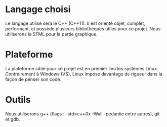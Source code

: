 Langage choisi
==============
Le langage utilisé sera le C++ (C++11). Il est orienté objet, complet, performant, et possède plusieurs bibliothèques utiles pour ce projet. Nous utiliserons la SFML pour la partie graphique.

Plateforme
==========
La plateforme cible pour ce projet est en premier lieu les systèmes Linux. Contrairement à Windows (VS), Linux impose davantage de rigueur dans la façon de penser son code.

Outils
======
Nous utiliserons g++ (flags : -std=c++0x -Wall -pedantic entre autres), git et gdb.
